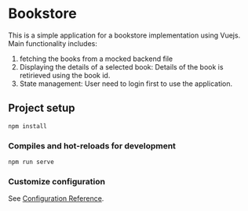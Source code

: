 # Bookstore
This is a simple application for a bookstore implementation using Vuejs.
Main functionality includes:
1. fetching the books from a mocked backend file
2. Displaying the details of a selected book: Details of the book is retirieved using the book id.
3. State management: User need to login first to use the application.

## Project setup
```
npm install
```

### Compiles and hot-reloads for development
```
npm run serve
```

### Customize configuration
See [Configuration Reference](https://cli.vuejs.org/config/).
